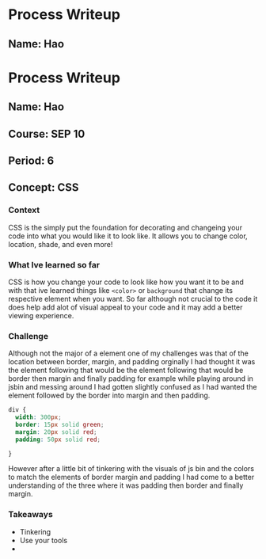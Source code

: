 # Process Writeup

## Name: Hao
# Process Writeup

## Name: Hao
## Course: SEP 10
## Period: 6
## Concept: CSS

### Context
CSS is the simply put the foundation for decorating and changeing your code into what you would like it to look like. It allows you to change color, location, shade, and even more!

### What Ive learned so far
CSS is how you change your code to look like how you want it to be and with that ive learned things like `<color>` or `background` that change its respective element when you want. So far although not crucial to the code it does help add alot of visual appeal to your code and it may add a better viewing experience.






### Challenge 
Although not the major of a element one of my challenges was that of the location between border, margin, and padding orginally I had thought it was the element following that would be the element following that would be border then margin and finally padding for example while playing around in jsbin and messing around I had gotten slightly confused as I had wanted the element followed by the border into margin and then padding.

```css
div {
  width: 300px;
  border: 15px solid green;
  margin: 20px solid red;
  padding: 50px solid red;

}
```
However after a little bit of tinkering with the visuals of js bin and the colors to match the elements of border margin and padding I had come to a better understanding of the three where it was padding then border and finally margin.




### Takeaways
* Tinkering
* Use your tools 
* 



